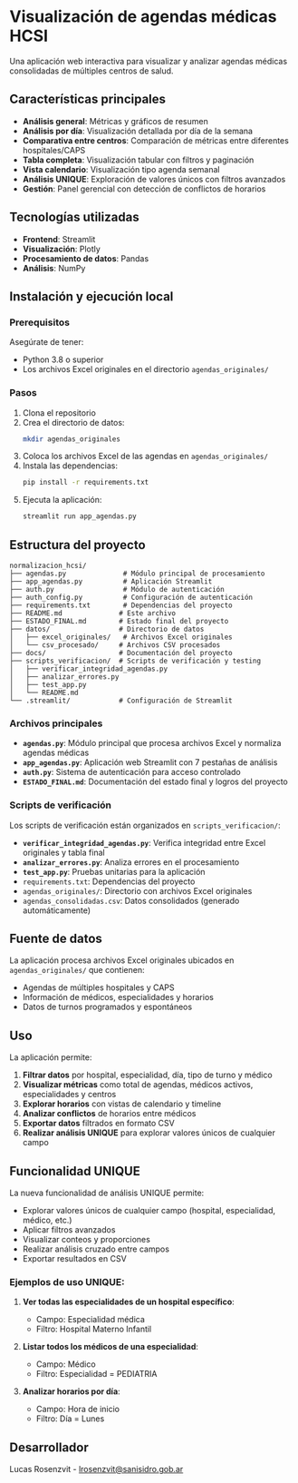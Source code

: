 # Visualización de agendas médicas HCSI

Una aplicación web interactiva para visualizar y analizar agendas médicas consolidadas de múltiples centros de salud.

## Características principales

- **Análisis general**: Métricas y gráficos de resumen
- **Análisis por día**: Visualización detallada por día de la semana
- **Comparativa entre centros**: Comparación de métricas entre diferentes hospitales/CAPS
- **Tabla completa**: Visualización tabular con filtros y paginación
- **Vista calendario**: Visualización tipo agenda semanal
- **Análisis UNIQUE**: Exploración de valores únicos con filtros avanzados
- **Gestión**: Panel gerencial con detección de conflictos de horarios

## Tecnologías utilizadas

- **Frontend**: Streamlit
- **Visualización**: Plotly
- **Procesamiento de datos**: Pandas
- **Análisis**: NumPy

## Instalación y ejecución local

### Prerequisitos

Asegúrate de tener:
- Python 3.8 o superior
- Los archivos Excel originales en el directorio `agendas_originales/`

### Pasos

1. Clona el repositorio
2. Crea el directorio de datos:
   ```bash
   mkdir agendas_originales
   ```
3. Coloca los archivos Excel de las agendas en `agendas_originales/`
4. Instala las dependencias:
   ```bash
   pip install -r requirements.txt
   ```
5. Ejecuta la aplicación:
   ```bash
   streamlit run app_agendas.py
   ```

## Estructura del proyecto

```
normalizacion_hcsi/
├── agendas.py              # Módulo principal de procesamiento
├── app_agendas.py          # Aplicación Streamlit
├── auth.py                 # Módulo de autenticación
├── auth_config.py          # Configuración de autenticación
├── requirements.txt        # Dependencias del proyecto
├── README.md              # Este archivo
├── ESTADO_FINAL.md        # Estado final del proyecto
├── datos/                 # Directorio de datos
│   ├── excel_originales/   # Archivos Excel originales
│   └── csv_procesado/     # Archivos CSV procesados
├── docs/                  # Documentación del proyecto
├── scripts_verificacion/  # Scripts de verificación y testing
│   ├── verificar_integridad_agendas.py
│   ├── analizar_errores.py
│   ├── test_app.py
│   └── README.md
└── .streamlit/            # Configuración de Streamlit
```

### Archivos principales

- **`agendas.py`**: Módulo principal que procesa archivos Excel y normaliza agendas médicas
- **`app_agendas.py`**: Aplicación web Streamlit con 7 pestañas de análisis
- **`auth.py`**: Sistema de autenticación para acceso controlado
- **`ESTADO_FINAL.md`**: Documentación del estado final y logros del proyecto

### Scripts de verificación

Los scripts de verificación están organizados en `scripts_verificacion/`:
- **`verificar_integridad_agendas.py`**: Verifica integridad entre Excel originales y tabla final
- **`analizar_errores.py`**: Analiza errores en el procesamiento
- **`test_app.py`**: Pruebas unitarias para la aplicación
- `requirements.txt`: Dependencias del proyecto
- `agendas_originales/`: Directorio con archivos Excel originales
- `agendas_consolidadas.csv`: Datos consolidados (generado automáticamente)

## Fuente de datos

La aplicación procesa archivos Excel originales ubicados en `agendas_originales/` que contienen:
- Agendas de múltiples hospitales y CAPS
- Información de médicos, especialidades y horarios
- Datos de turnos programados y espontáneos

## Uso

La aplicación permite:

1. **Filtrar datos** por hospital, especialidad, día, tipo de turno y médico
2. **Visualizar métricas** como total de agendas, médicos activos, especialidades y centros
3. **Explorar horarios** con vistas de calendario y timeline
4. **Analizar conflictos** de horarios entre médicos
5. **Exportar datos** filtrados en formato CSV
6. **Realizar análisis UNIQUE** para explorar valores únicos de cualquier campo

## Funcionalidad UNIQUE

La nueva funcionalidad de análisis UNIQUE permite:

- Explorar valores únicos de cualquier campo (hospital, especialidad, médico, etc.)
- Aplicar filtros avanzados
- Visualizar conteos y proporciones
- Realizar análisis cruzado entre campos
- Exportar resultados en CSV

### Ejemplos de uso UNIQUE:

1. **Ver todas las especialidades de un hospital específico**:
   - Campo: Especialidad médica
   - Filtro: Hospital Materno Infantil

2. **Listar todos los médicos de una especialidad**:
   - Campo: Médico
   - Filtro: Especialidad = PEDIATRIA

3. **Analizar horarios por día**:
   - Campo: Hora de inicio
   - Filtro: Día = Lunes

## Desarrollador

Lucas Rosenzvit - lrosenzvit@sanisidro.gob.ar
